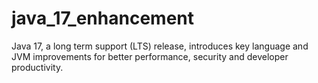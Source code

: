 # java_17_enhancement
Java 17, a long term support (LTS) release, introduces key language and JVM improvements for better performance, security and developer productivity.
